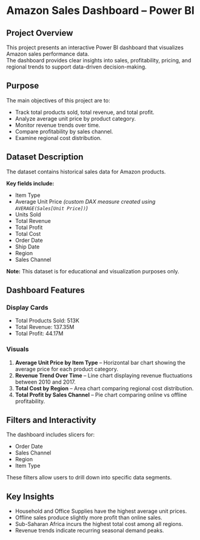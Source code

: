 # Amazon Sales Dashboard – Power BI

## Project Overview
This project presents an interactive Power BI dashboard that visualizes Amazon sales performance data.  
The dashboard provides clear insights into sales, profitability, pricing, and regional trends to support data-driven decision-making.

## Purpose
The main objectives of this project are to:
- Track total products sold, total revenue, and total profit.
- Analyze average unit price by product category.
- Monitor revenue trends over time.
- Compare profitability by sales channel.
- Examine regional cost distribution.

## Dataset Description
The dataset contains historical sales data for Amazon products.  

**Key fields include:**
- Item Type  
- Average Unit Price *(custom DAX measure created using `AVERAGE(Sales[Unit Price])`)*  
- Units Sold  
- Total Revenue  
- Total Profit  
- Total Cost  
- Order Date  
- Ship Date  
- Region  
- Sales Channel  

**Note:** This dataset is for educational and visualization purposes only.

## Dashboard Features

### Display Cards
- Total Products Sold: 513K  
- Total Revenue: 137.35M  
- Total Profit: 44.17M  

### Visuals
1. **Average Unit Price by Item Type** – Horizontal bar chart showing the average price for each product category.  
2. **Revenue Trend Over Time** – Line chart displaying revenue fluctuations between 2010 and 2017.  
3. **Total Cost by Region** – Area chart comparing regional cost distribution.  
4. **Total Profit by Sales Channel** – Pie chart comparing online vs offline profitability.  

## Filters and Interactivity
The dashboard includes slicers for:
- Order Date
- Sales Channel
- Region
- Item Type

These filters allow users to drill down into specific data segments.


## Key Insights
- Household and Office Supplies have the highest average unit prices.
- Offline sales produce slightly more profit than online sales.
- Sub-Saharan Africa incurs the highest total cost among all regions.
- Revenue trends indicate recurring seasonal demand peaks.

